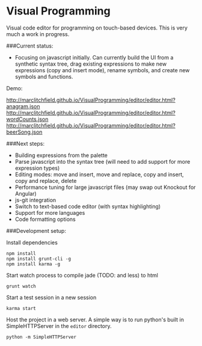 Visual Programming
==================

Visual code editor for programming on touch-based devices. This is very much a work in progress.

###Current status:
* Focusing on javascript initially. Can currently build the UI from a synthetic syntax tree, drag existing expressions to make new expressions (copy and insert mode), rename symbols, and create new symbols and functions. 

Demo:

http://marclitchfield.github.io/VisualProgramming/editor/editor.html?anagram.json
http://marclitchfield.github.io/VisualProgramming/editor/editor.html?wordCounts.json
http://marclitchfield.github.io/VisualProgramming/editor/editor.html?beerSong.json


###Next steps:
* Building expressions from the palette
* Parse javascript into the syntax tree (will need to add support for more expression types)
* Editing modes: move and insert, move and replace, copy and insert, copy and replace, delete
* Performance tuning for large javascript files (may swap out Knockout for Angular)
* js-git integration
* Switch to text-based code editor (with syntax highlighting)
* Support for more languages
* Code formatting options

###Development setup:

Install dependencies
````
npm install
npm install grunt-cli -g
npm install karma -g
````

Start watch process to compile jade (TODO: and less) to html

````grunt watch````

Start a test session in a new session

````karma start````

Host the project in a web server. A simple way is to run python's built in SimpleHTTPServer in the ```editor``` directory.

````python -m SimpleHTTPServer````